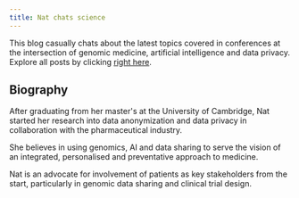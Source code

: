 ```yaml
---
title: Nat chats science
---
```


This blog casually chats about the latest topics covered in conferences at the intersection of genomic medicine, artificial intelligence and data privacy. Explore all posts by clicking [right here](https://natsblog.github.io/library).

## Biography 

After graduating from her master's at the University of Cambridge, Nat started her research into data anonymization and data privacy in 
collaboration with the pharmaceutical industry. 

She believes in using genomics, AI and data sharing to serve the vision of an integrated, personalised and preventative approach to medicine.

Nat is an advocate for involvement of patients as key stakeholders from the start, particularly in genomic data sharing and clinical trial design. 
